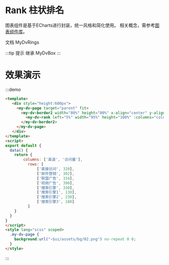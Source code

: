 # Rank 柱状排名

图表组件是基于ECharts进行封装，统一风格和简化使用。 相关概念，需参考[图表组件库](../charts/README.md)。

文档 <api-link href="dv/my-dv-rank">MyDvRings</api-link>

:::tip 提示
继承 <api-link href="dv/my-dv-box">MyDvBox</api-link>
:::



# 效果演示
:::demo
```html
<template>
   <div style="height:600px">
     <my-dv-page target="parent" fit>
       <my-dv-border2 width="80%" height="80%" x-align="center" y-align="middle">
         <my-dv-rank left="5%" width="95%" height="100%" :columns="columns" :rows="rows"></my-dv-rank>
       </my-dv-border2>
     </my-dv-page>
   </div>
</template>
<script>
export default {
  data() {
    return {
        columns: ['渠道', '访问量'],
          rows: [
              ['直接访问', 320],
              ['邮件营销', 302],
              ['联盟广告', 334],
              ['视频广告', 390],
              ['搜索引擎', 330],
              ['搜索引擎1', 130],
              ['搜索引擎2', 230],
              ['搜索引擎3', 180]
          ]
    }
  }
}
</script>
<style lang="scss" scoped>
  .my-dv-page {
    background:url("~$ui/assets/bg/02.png") no-repeat 0 0;
  }
</style>
```
:::
